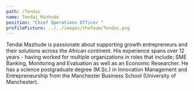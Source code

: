 ```yaml
---
path: /Tendai
name: Tendai Mazhude
position: "Chief Operations Officer "
profilePicture: ../../images/theTeam/Tendai.png
---
```

Tendai Mazhude is passionate about supporting growth entrepreneurs and their solutions across the African continent. His experience spans over 12 years - having worked for multiple organizations in roles that include; SME Banking, Monitoring and Evaluation as well as an Economic Researcher. He has a science postgraduate degree (M.Sc.) in Innovation Management and Entrepreneurship from the Manchester Business School (University of Manchester).